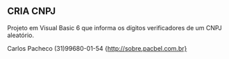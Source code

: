 ## CRIA CNPJ

Projeto em Visual Basic 6 que informa os dígitos verificadores de um CNPJ aleatório.

Carlos Pacheco
(31)99680-01-54
{http://sobre.pacbel.com.br}
